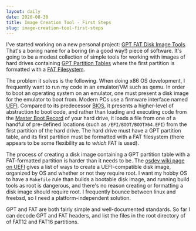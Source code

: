 ```yaml
---
layout: daily
date: 2020-08-30
title: Image Creation Tool - First Steps
slug: image-creation-tool-first-steps
---
```


I've started working on a new personal project: [GPT FAT Disk Image Tools](https://github.com/stevebob/gpt-fat-disk-image).
That's a boring name for a boring (in a good way!) piece of software.
It's going to be a modest collection of simple tools for working with images of hard drives
containing [GPT Partition Tables](https://en.wikipedia.org/wiki/GUID_Partition_Table)
where the first partition is formatted with a [FAT Filesystem](https://en.wikipedia.org/wiki/File_Allocation_Table).

The problem it solves is the following. When doing x86 OS development, I frequently want to run my code in
an emulator/VM such as qemu. In order to boot an operating system on an emulator, one must present a
disk image for the emulator to boot from.
Modern PCs use a firmware interface named [UEFI](https://en.wikipedia.org/wiki/Unified_Extensible_Firmware_Interface).
Compared to its predecessor [BIOS](https://en.wikipedia.org/wiki/BIOS), it presents a higher-level of abstraction
to boot code, and rather than loading and executing code from the
[Master Boot Record](https://en.wikipedia.org/wiki/Master_boot_record)
of your hard drive, it loads a file from one of a handful of pre-defined locations (such as `/EFI/BOOT/BOOTX64.EFI`)
from the first partition of the hard drive. The hard drive must have a GPT partition table, and its first partition
must be formatted with a FAT filesystem (there appears to be some flexibility as to _which_ FAT is used).

The process of creating a disk image containing a GPT partition table with a FAT-formatted partition
is harder than it needs to be.
The [osdev wiki page on UEFI](https://wiki.osdev.org/UEFI)
gives a list of ways to create a UEFI-compatible disk image,
organized by OS and whether or not they require root.
I want my hobby OS to have a `Makefile` rule than builds a bootable disk image,
and running build tools as root is dangerous,
and there's no reason creating or formatting a disk image should require root.
I frequently bounce between linux and freebsd, so I need a platform-independent solution.

GPT and FAT are both fairly simple and well-documented standards.
So far I can decode GPT and FAT headers, and list the files in the root directory of of FAT12 and FAT16 partitions.
